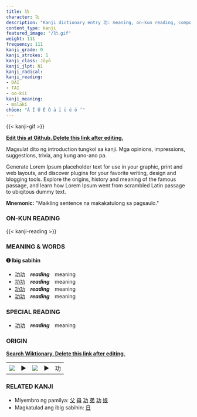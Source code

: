```yaml
---
title: 功
character: 功
description: "Kanji dictionary entry 功: meaning, on-kun reading, compounds, origin, related kanji"
content_type: kanji
featured_image: "/功.gif"
weight: 111
frequency: 111
kanji_grade: 0
kanji_strokes: 1
kanji_class: Jōyō
kanji_jlpt: N1
kanji_radical: 
kanji_reading: 
- DAI
- TAI
- oo-kii
kanji_meaning:
- malaki
chōon: "Ā Ī Ū Ē Ō ā ī ū ē ō ’"
---
```

[//]: # (Don't edit the line below. Kanji animated GIF code is automatically generated.)
{{< kanji-gif >}}

[//]: # (Edit below this line.)

**[Edit this at Github. Delete this link after editing.](https://github.com/tim0g/tim/tree/main/content/kanji/功/index.md)**

Magsulat dito ng introduction tungkol sa kanji. Mga opinions, impressions, suggestions, trivia, ang kung ano-ano pa.

Generate Lorem Ipsum placeholder text for use in your graphic, print and web layouts, and discover plugins for your favorite writing, design and blogging tools. Explore the origins, history and meaning of the famous passage, and learn how Lorem Ipsum went from scrambled Latin passage to ubiqitous dummy text.
 
**Mnemonic:** "Maikling sentence na makakatulong sa pagsaulo."

### ON-KUN READING

[//]: # (Don't edit the line below. ON-KUN READING code is automatically generated.)
{{< kanji-reading >}}

### MEANING & WORDS

#### ➊ **Ibig sabihin**
  - [功](../功)[功](../功)　***reading***　meaning
  - [功](../功)[功](../功)　***reading***　meaning
  - [功](../功)[功](../功)　***reading***　meaning
  - [功](../功)[功](../功)　***reading***　meaning

### SPECIAL READING
  - [功](../功)[功](../功)　***reading***　meaning

### ORIGIN

**[Search Wiktionary. Delete this link after editing.](https://wiktionary.org/wiki/功)**
<table class="kanji-table"><tr><td>
<img src="60px-功-bronze.svg.png">
</td><td>▶</td><td>
<img src="60px-功-oracle.svg.png">
</td><td>▶</td>
<td class="kanji-origin">功</td>
</tr></table>

### RELATED KANJI
- Miyembro ng pamilya: [父](../父) [母](../母) [功](../功) [弟](../弟) [功](../功) [娘](../娘)
- Magkatulad ang ibig sabihin: [日](../日)
